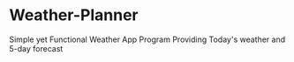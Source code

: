 # Weather-Planner
Simple yet Functional Weather App Program Providing Today's weather and 5-day forecast
